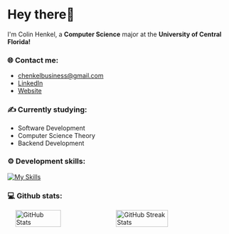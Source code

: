 # Hey there👋

I'm Colin Henkel, a **Computer Science** major at the **University of Central Florida!**

### 🌐 Contact me:

- chenkelbusiness@gmail.com
- [LinkedIn](https://www.linkedin.com/in/colin-henkel/)
- [Website](https://colinhenkel.github.io)

### ✍️ Currently studying:

- Software Development
- Computer Science Theory
- Backend Development

### ⚙️ Development skills:

[![My Skills](https://skillicons.dev/icons?i=html,css,cs,cpp,java,kotlin,python,php,js,ts,aws,azure,nginx,flask,mongodb,mysql,react,express,nodejs,git,docker,postgres&perline=9)](https://skillicons.dev)

### 💻 Github stats:

<div style="display: flex; justify-content: center;">
    <img src="https://github-readme-stats.vercel.app/api?username=ColinHenkel&show_icons=true&theme=radical" alt="GitHub Stats" style="width: 45%;">
    <img src="https://github-readme-streak-stats.herokuapp.com/?user=ColinHenkel&theme=dark" alt="GitHub Streak Stats" style="width: 48%;">
</div>
